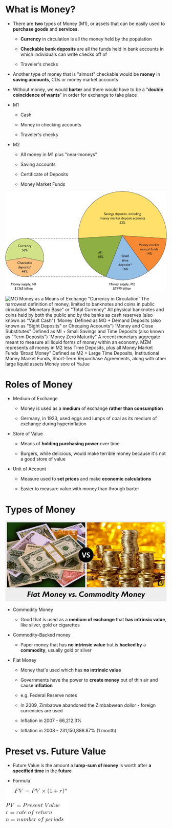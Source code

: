 # What is Money?

  -   There are **two** types of Money (M1), or assets that can be
      easily used to **purchase goods** and **services**.
    
      -   **Currency** in circulation is all the money held by the
          population
    
      -   **Checkable bank deposits** are all the funds held in bank
          accounts in which individuals can write checks off of
    
      -   Traveler's checks

  -   Another type of money that is "almost" checkable would be
      **money** in **saving accounts**, CDs or money market accounts

  -   Without money, we would **barter** and there would have to be a
      "**double coincidence of wants**" in order for exchange to take
      place

  -   M1
    
      -   Cash
    
      -   Money in checking accounts
    
      -   Traveler's checks

  -   M2
    
      -   All money in M1 plus "near-moneys"
    
      -   Saving accounts
    
      -   Certificate of Deposits
    
      -   Money Market
  Funds

  ![C:\\F359C6C5\\9BC69D0C-DC4A-464F-8EBF-7C4DE0F84205\_files\\image051.jpg](./media/image51.jpg)
  
  ![MO Money as a Means of Exchange "Currency in Circulation' The
  narrowest definition of money, limited to banknotes and coins in
  public circulation 'Monetary Base" or "Total Currency" All physical
  banknotes and coins held by both the public and by the banks as cash
  reserves (also known as "Vault Cash") 'Money' Defined as MO + Demand
  Deposits (also known as "Sight Deposits" or Chequing Accounts") 'Money
  and Close Substitutes" Defined as Ml + Small Savings and Time Deposits
  (also known as "Term Deposits") 'Money Zero Maturity" A recent
  monetary aggregate meant to measure all liquid forms of money within
  an economy. MZM represents all money in M2 less Time Deposits, plus
  all Money Market Funds 'Broad Money" Defined as M2 + Large Time
  Deposits, Institutional Money Market Funds, Short-Term Repurchase
  Agreements, along with other large liquid assets Money sore of YaJue
  ](./media/image52.png)

# Roles of Money

  -   Medium of Exchange
    
      -   Money is used as a **medium** of exchange **rather than
          consumption**
    
      -   Germany, in 1923, used eggs and lumps of coal as its medium of
          exchange during hyperinflation

  -   Store of Value
    
      -   Means of **holding purchasing power** over time
    
      -   Burgers, while delicious, would make terrible money because
          it's not a good store of value

  -   Unit of Account
    
      -   Measure used to **set prices** and make **economic
          calculations**
    
      -   Easier to measure value with money than through
  barter

# Types of Money

  ![C:\\F359C6C5\\9BC69D0C-DC4A-464F-8EBF-7C4DE0F84205\_files\\image053.jpg](./media/image53.jpg)

  -   Commodity Money
    
      -   Good that is used as a **medium of exchange** that **has
          intrinsic value**, like silver, gold or cigarettes

  -   Commodity-Backed money
    
      -   Paper money that has **no intrinsic value** but is **backed
          by** a **commodity**, usually gold or silver

  -   Fiat Money
    
      -   Money that's used which has **no intrinsic value**
    
      -   Governments have the power to **create money** out of thin air
          and cause **inflation**
    
      -   e.g. Federal Reserve notes
    
      -   In 2009, Zimbabwe abandoned the Zimbabwean dollor - foreign
          currencies are used
    
      -   Inflation in 2007 - 66,212.3%
    
      -   Inflation in 2008 - 231,150,888.87% (1 month)

# Preset vs. Future Value

  -   Future Value is the amount a **lump-sum of money** is worth after
      **a specified time** in the
  **future**

  -   Formula

  ![C:\\F359C6C5\\9BC69D0C-DC4A-464F-8EBF-7C4DE0F84205\_files\\image054.gif](./media/image54.gif)
